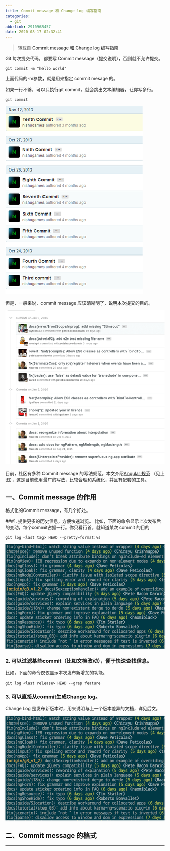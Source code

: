 ```yaml
---
title: Commit message 和 Change log 编写指南
categories:
  - git
abbrlink: 2910968457
date: 2020-08-17 02:32:41
---
```

> 转载自 [Commit message 和 Change log 编写指南](http://www.ruanyifeng.com/blog/2016/01/commit_message_change_log.html)

Git 每次提交代码，都要写 Commit message（提交说明），否则就不允许提交。

```shell
git commit -m "hello world"
```
上面代码的-m参数，就是用来指定 commit mesage 的。
<!--more-->

如果一行不够，可以只执行git commit，就会跳出文本编辑器，让你写多行。

```shell
git commit
```

![](./Commit%20message%20和%20Change%20log%20编写指南/1.png)

但是，一般来说，commit message 应该清晰明了，说明本次提交的目的。

![](./Commit%20message%20和%20Change%20log%20编写指南/2.png)

目前，社区有多种 Commit message 的写法规范。本文介绍[Angular 规范](https://docs.google.com/document/d/1QrDFcIiPjSLDn3EL15IJygNPiHORgU1_OOAqWjiDU5Y/edit#heading=h.greljkmo14y0)
（见上图），这是目前使用最广的写法，比较合理和系统化，并且有配套的工具。

## 一、Commit message 的作用

格式化的Commit message，有几个好处。

###1. 提供更多的历史信息，方便快速浏览。
比如，下面的命令显示上次发布后的变动，每个commit占据一行。你只看行首，就知道某次 commit 的目的

```shell
git log <last tag> HEAD --pretty=format:%s
```
![](./Commit%20message%20和%20Change%20log%20编写指南/3.png)

### 2. 可以过滤某些commit（比如文档改动），便于快速查找信息。 

比如，下面的命令仅仅显示本次发布新增加的功能。

```shell
git log <last release> HEAD --grep feature
```

### 3. 可以直接从commit生成Change log。

Change Log 是发布新版本时，用来说明与上一个版本差异的文档，详见后文。

![](./Commit%20message%20和%20Change%20log%20编写指南/3.png)

## 二、Commit message 的格式
***
